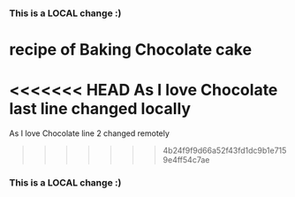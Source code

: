### This is a LOCAL change :)
# recipe of Baking Chocolate cake 
<<<<<<< HEAD
As I love Chocolate
last line changed locally
=======
As I love Chocolate line 2 changed remotely
>>>>>>> 4b24f9f9d66a52f43fd1dc9b1e7159e4ff54c7ae
### This is a LOCAL change :)